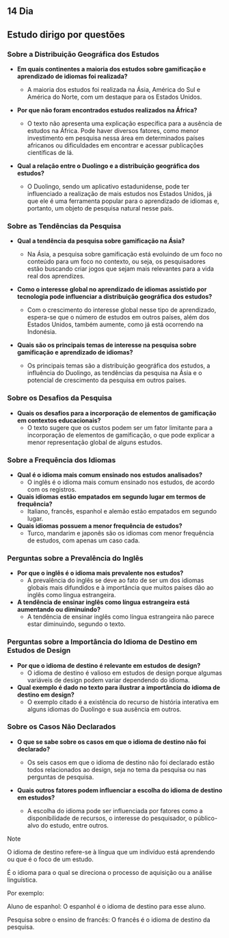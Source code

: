 ## 14 Dia

## Estudo dirigo por questões

### Sobre a Distribuição Geográfica dos Estudos
* **Em quais continentes a maioria dos estudos sobre gamificação e aprendizado de idiomas foi realizada?**
    * A maioria dos estudos foi realizada na Ásia, América do Sul e América do Norte, com um destaque para os Estados Unidos.

* **Por que não foram encontrados estudos realizados na África?**
    * O texto não apresenta uma explicação específica para a ausência de estudos na África. Pode haver diversos fatores, como menor investimento em pesquisa nessa área em determinados países africanos ou dificuldades em encontrar e acessar publicações científicas de lá.

* **Qual a relação entre o Duolingo e a distribuição geográfica dos estudos?**
    * O Duolingo, sendo um aplicativo estadunidense, pode ter influenciado a realização de mais estudos nos Estados Unidos, já que ele é uma ferramenta popular para o aprendizado de idiomas e, portanto, um objeto de pesquisa natural nesse país.

### Sobre as Tendências da Pesquisa
* **Qual a tendência da pesquisa sobre gamificação na Ásia?**
    * Na Ásia, a pesquisa sobre gamificação está evoluindo de um foco no conteúdo para um foco no contexto, ou seja, os pesquisadores estão buscando criar jogos que sejam mais relevantes para a vida real dos aprendizes.

* **Como o interesse global no aprendizado de idiomas assistido por tecnologia pode influenciar a distribuição geográfica dos estudos?**
    * Com o crescimento do interesse global nesse tipo de aprendizado, espera-se que o número de estudos em outros países, além dos Estados Unidos, também aumente, como já está ocorrendo na Indonésia.

* **Quais são os principais temas de interesse na pesquisa sobre gamificação e aprendizado de idiomas?**
    * Os principais temas são a distribuição geográfica dos estudos, a influência do Duolingo, as tendências da pesquisa na Ásia e o potencial de crescimento da pesquisa em outros países.

### Sobre os Desafios da Pesquisa
* **Quais os desafios para a incorporação de elementos de gamificação em contextos educacionais?**
    * O texto sugere que os custos podem ser um fator limitante para a incorporação de elementos de gamificação, o que pode explicar a menor representação global de alguns estudos.



### Sobre a Frequência dos Idiomas

* **Qual é o idioma mais comum ensinado nos estudos analisados?**
  * O inglês é o idioma mais comum ensinado nos estudos, de acordo com os registros.
* **Quais idiomas estão empatados em segundo lugar em termos de frequência?**
  * Italiano, francês, espanhol e alemão estão empatados em segundo lugar.
* **Quais idiomas possuem a menor frequência de estudos?**
  * Turco, mandarim e japonês são os idiomas com menor frequência de estudos, com apenas um caso cada.

### Perguntas sobre a Prevalência do Inglês

* **Por que o inglês é o idioma mais prevalente nos estudos?**
  * A prevalência do inglês se deve ao fato de ser um dos idiomas globais mais difundidos e à importância que muitos países dão ao inglês como língua estrangeira.
* **A tendência de ensinar inglês como língua estrangeira está aumentando ou diminuindo?**
  * A tendência de ensinar inglês como língua estrangeira não parece estar diminuindo, segundo o texto.

### Perguntas sobre a Importância do Idioma de Destino em Estudos de Design

* **Por que o idioma de destino é relevante em estudos de design?**
  * O idioma de destino é valioso em estudos de design porque algumas variáveis de design podem variar dependendo do idioma.
* **Qual exemplo é dado no texto para ilustrar a importância do idioma de destino em design?**
  * O exemplo citado é a existência do recurso de história interativa em alguns idiomas do Duolingo e sua ausência em outros.

### Sobre os Casos Não Declarados

* **O que se sabe sobre os casos em que o idioma de destino não foi declarado?**
  * Os seis casos em que o idioma de destino não foi declarado estão todos relacionados ao design, seja no tema da pesquisa ou nas perguntas de pesquisa.

* **Quais outros fatores podem influenciar a escolha do idioma de destino em estudos?**
  * A escolha do idioma pode ser influenciada por fatores como a disponibilidade de recursos, o interesse do pesquisador, o público-alvo do estudo, entre outros.
 
> [!NOTE]
> O idioma de destino refere-se à língua que um indivíduo está aprendendo ou que é o foco de um estudo.
>
> É o idioma para o qual se direciona o processo de aquisição ou a análise linguística.
>
> Por exemplo:
>
> Aluno de espanhol: O espanhol é o idioma de destino para esse aluno.
>
> Pesquisa sobre o ensino de francês: O francês é o idioma de destino da pesquisa.

